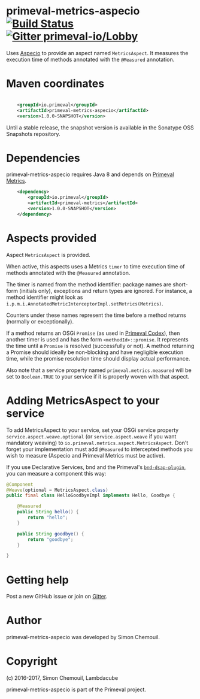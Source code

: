# primeval-metrics-aspecio [![Build Status](https://travis-ci.org/primeval-io/primeval-metrics-aspect.svg?branch=master)](https://travis-ci.org/primeval-io/primeval-metrics-aspecio) [![Gitter primeval-io/Lobby](https://badges.gitter.im/primeval-io/Lobby.svg)](https://gitter.im/primeval-io/Lobby)


Uses [Aspecio](https://github.com/primeval-io/aspecio) to provide an aspect named `MetricsAspect`. It measures the execution time of methods annotated with the `@Measured` annotation.


# Maven coordinates


```xml

	<groupId>io.primeval</groupId>
	<artifactId>primeval-metrics-aspecio</artifactId>
	<version>1.0.0-SNAPSHOT</version>
```

Until a stable release, the snapshot version is available in the Sonatype OSS Snapshots repository.


# Dependencies

primeval-metrics-aspecio requires Java 8 and depends on [Primeval Metrics](https://github.com/primeval-io/primeval-metrics).

```xml
	<dependency>
		<groupId>io.primeval</groupId>
		<artifactId>primeval-metrics</artifactId>
		<version>1.0.0-SNAPSHOT</version>
	</dependency>
```

# Aspects provided

Aspect `MetricsAspect` is provided.

When active, this aspects uses a Metrics `timer` to time execution time of methods annotated with the `@Measured` annotation.

The timer is named from the method identifier: package names are short-form (initials only), exceptions and return types are ignored. For instance, a method identifier might look as `i.p.m.i.AnnotatedMetricInterceptorImpl.setMetrics(Metrics)`.

Counters under these names represent the time before a method returns (normally or exceptionally). 

If a method returns an OSGi `Promise` (as used in [Primeval Codex](https://github.com/primeval-io/primeval-codex)), then another timer is used and has the form `<methodId>::promise`. It represents the time until a `Promise` is resolved (successfully or not). A method returning a Promise should ideally be non-blocking and have negligible execution time, while the promise resolution time should display actual performance.

Also note that a service property named `primeval.metrics.measured` will be set to `Boolean.TRUE` to your service if it is properly woven with that aspect. 

# Adding MetricsAspect to your service

To add MetricsAspect to your service, set your OSGi service property `service.aspect.weave.optional` (or `service.aspect.weave` if you want mandatory weaving) to `io.primeval.metrics.aspect.MetricsAspect`. Don't forget your implementation must add `@Measured` to intercepted methods you wish to measure (Aspecio and Primeval Metrics must be active).

If you use Declarative Services, bnd and the Primeval's [`bnd-dsap-plugin`](https://github.com/primeval-io/bnd-dsap-plugin), you can measure a component this way:

```java
@Component
@Weave(optional = MetricsAspect.class)
public final class HelloGoodbyeImpl implements Hello, Goodbye {

    @Measured
    public String hello() {
        return "hello";
    }

    public String goodbye() {
        return "goodbye";
    }

}

``` 


# Getting help

Post a new GitHub issue or join on [Gitter](https://gitter.im/primeval-io/Lobby).
 

# Author

primeval-metrics-aspecio was developed by Simon Chemouil.

# Copyright

(c) 2016-2017, Simon Chemouil, Lambdacube

primeval-metrics-aspecio is part of the Primeval project.